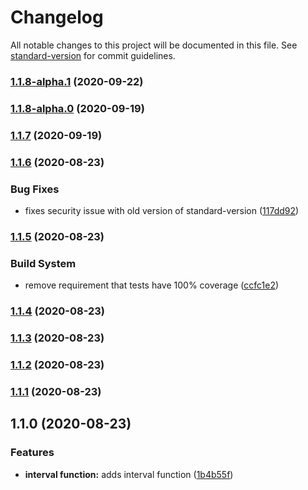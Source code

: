 # Changelog

All notable changes to this project will be documented in this file. See [standard-version](https://github.com/conventional-changelog/standard-version) for commit guidelines.

### [1.1.8-alpha.1](https://github.com/deardanieldavis/shapetypes/compare/v1.1.8-alpha.0...v1.1.8-alpha.1) (2020-09-22)

### [1.1.8-alpha.0](https://github.com/deardanieldavis/shapetypes/compare/v1.1.7...v1.1.8-alpha.0) (2020-09-19)

### [1.1.7](https://github.com/deardanieldavis/shapetypes/compare/v1.1.6...v1.1.7) (2020-09-19)

### [1.1.6](https://github.com/deardanieldavis/shapetypes/compare/v1.1.5...v1.1.6) (2020-08-23)


### Bug Fixes

* fixes security issue with old version of standard-version ([117dd92](https://github.com/deardanieldavis/shapetypes/commit/117dd926a95abb29efbff8b2114c25d0b30a541d))

### [1.1.5](https://github.com/deardanieldavis/shapetypes/compare/v1.1.4...v1.1.5) (2020-08-23)


### Build System

* remove requirement that tests have 100% coverage ([ccfc1e2](https://github.com/deardanieldavis/shapetypes/commit/ccfc1e2))



### [1.1.4](https://github.com/deardanieldavis/shapetypes/compare/v1.1.3...v1.1.4) (2020-08-23)



### [1.1.3](https://github.com/deardanieldavis/shapetypes/compare/v1.1.2...v1.1.3) (2020-08-23)



### [1.1.2](https://github.com/YOUR_GITHUB_USER_NAME/shapetypes/compare/v1.1.1...v1.1.2) (2020-08-23)



### [1.1.1](https://github.com/YOUR_GITHUB_USER_NAME/shapetypes/compare/v1.1.0...v1.1.1) (2020-08-23)



## 1.1.0 (2020-08-23)


### Features

* **interval function:** adds interval function ([1b4b55f](https://github.com/YOUR_GITHUB_USER_NAME/shapetypes/commit/1b4b55f))
